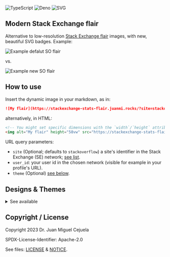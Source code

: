 ![TypeScript](https://img.shields.io/badge/typescript-007ACC.svg?logo=typescript&logoColor=white)
![Deno](https://img.shields.io/badge/deno-000000?logo=deno&logoColor=white)
![SVG](https://img.shields.io/badge/SVG-FFB13B?logo=SVG&logoColor=white)


## Modern Stack Exchange flair

Alternative to low-resolution [Stack Exchange flair](http://stackoverflow.com/users/flair/) images, with new, beautiful SVG badges. Example:

![Example defalut SO flair](https://stackoverflow.com/users/flair/1.png)

vs.

![Example new SO flair](https://stackexchange-stats-flair.juanmi.rocks/test_offline?user_id=1&_cacheHack=2023-04-02)


## How to use

Insert the dynamic image in your markdown, as in:

```markdown
![My flair](https://stackexchange-stats-flair.juanmi.rocks/?site=stackoverflow&user_id=YOUR_USER_ID)
```

alternatively, in HTML:

```html
<!-- You might set specific dimensions with the `width`/`height` attributes; https://developer.mozilla.org/en-US/docs/Web/HTML/Element/img#height -->
<img alt="My flair" height="58vw" src="https://stackexchange-stats-flair.juanmi.rocks/test_offline?site=stackoverflow&user_id=YOUR_USER_ID" />
```


URL query parameters:

- `site` (Optional; defaults to `stackoverflow`) a site's identifier in the Stack Exchange (SE) network; [see list](./test/SE_sites.jsonc).
- `user_id`: your user id in the chosen network (visible for example in your profile's URL).
- `theme` (Optional) [see below](#designs--themes).


## Designs & Themes

<details>
<summary>See available</summary>

### Design: classic_flair

| Theme name                        | Result                                                                                                                       |
| --------------------------------- | ---------------------------------------------------------------------------------------------------------------------------- |
| default / `classic_flair_default` | ![](https://stackexchange-stats-flair.juanmi.rocks/test_offline?user_id=1&theme=classic_flair_default&_cacheHack=2023-04-02) |
| `clean`                           | ![](https://stackexchange-stats-flair.juanmi.rocks/test_offline?user_id=1&theme=clean&_cacheHack=2023-04-02)                 |
| `dark`                            | ![](https://stackexchange-stats-flair.juanmi.rocks/test_offline?user_id=1&theme=dark&_cacheHack=2023-04-02)                  |
| `hotdog`                          | ![](https://stackexchange-stats-flair.juanmi.rocks/test_offline?user_id=1&theme=hotdog&_cacheHack=2023-04-02)                |

</details>


## Copyright / License

Copyright 2023 Dr. Juan Miguel Cejuela

SPDX-License-Identifier: Apache-2.0

See files: [LICENSE](./LICENSE) & [NOTICE](./NOTICE).
